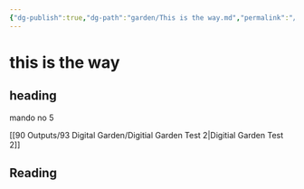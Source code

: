 ```yaml
---
{"dg-publish":true,"dg-path":"garden/This is the way.md","permalink":"/garden/this-is-the-way/"}
---
```



# this is the way

## heading

mando no 5

[[90 Outputs/93 Digital Garden/Digitial Garden Test 2\|Digitial Garden Test 2]]

## Reading


